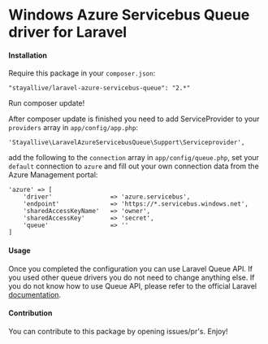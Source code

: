 Windows Azure Servicebus Queue driver for Laravel
=================================================

#### Installation

Require this package in your `composer.json`:

	"stayallive/laravel-azure-servicebus-queue": "2.*"

Run composer update!

After composer update is finished you need to add ServiceProvider to your `providers` array in `app/config/app.php`:

	'Stayallive\LaravelAzureServicebusQueue\Support\Serviceprovider',

add the following to the `connection` array in `app/config/queue.php`, set your `default` connection to `azure` and fill out your own connection data from the Azure Management portal:

	'azure' => [
        'driver'                => 'azure.servicebus',
        'endpoint'              => 'https://*.servicebus.windows.net',
        'sharedAccessKeyName'   => 'owner',
        'sharedAccessKey'       => 'secret',
        'queue'                 => ''
    ]

#### Usage

Once you completed the configuration you can use Laravel Queue API. If you used other queue drivers you do not need to change anything else. If you do not know how to use Queue API, please refer to the official Laravel [documentation](http://laravel.com/docs/queues).

#### Contribution

You can contribute to this package by opening issues/pr's. Enjoy!

